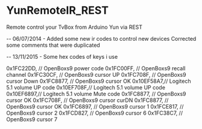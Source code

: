 YunRemoteIR_REST
================

Remote control your TvBox from Arduino Yun via  REST  

-- 06/07/2014 - Added some new  ir codes to control new devices
   	      	Corrected some comments that were duplicated

-- 13/11/2015 - Some hex codes of keys i use

0x1FC22DD, // OpenBoxs9 power code
0x1FC00FF, // OpenBoxs9 recall channel
0x1FC30CF, // OpenBoxs9 cursor UP
0x1FC708F, // OpenBoxs9 cursor Down
0x1FC8877, // OpenBoxs9 cursor OK
0x10EF58A7,// Logitech 5.1 volume UP code
0x10EF708F,// Logitech 5.1 volume UP code
0x10EF6897,// Logitech 5.1 volume Mute code
0x1FC8877, // OpenBoxs9 cursor OK
0x1FC708F, // OpenBoxs9 cursor curDN
0x1FC8877, // OpenBoxs9 cursor OK
0x1FC6897, // OpenBoxs9 cursor 1
0x1FCE817, // OpenBoxs9 cursor 2
0x1FCD827, // OpenBoxs9 cursor 6
0x1FC38C7, // OpenBoxs9 cursor 7